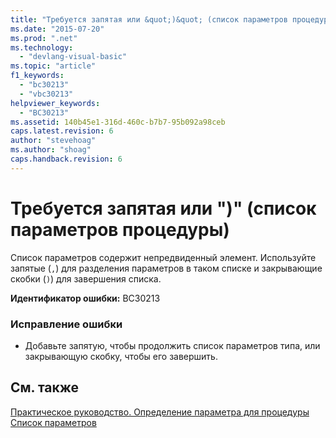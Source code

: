 ```yaml
---
title: "Требуется запятая или &quot;)&quot; (список параметров процедуры) | Microsoft Docs"
ms.date: "2015-07-20"
ms.prod: ".net"
ms.technology: 
  - "devlang-visual-basic"
ms.topic: "article"
f1_keywords: 
  - "bc30213"
  - "vbc30213"
helpviewer_keywords: 
  - "BC30213"
ms.assetid: 140b45e1-316d-460c-b7b7-95b092a98ceb
caps.latest.revision: 6
author: "stevehoag"
ms.author: "shoag"
caps.handback.revision: 6
---
```

# Требуется запятая или &quot;)&quot; (список параметров процедуры)
Список параметров содержит непредвиденный элемент. Используйте запятые \(`,`\) для разделения параметров в таком списке и закрывающие скобки \(`)`\) для завершения списка.  
  
 **Идентификатор ошибки:** BC30213  
  
### Исправление ошибки  
  
-   Добавьте запятую, чтобы продолжить список параметров типа, или закрывающую скобку, чтобы его завершить.  
  
## См. также  
 [Практическое руководство. Определение параметра для процедуры](../../visual-basic/programming-guide/language-features/procedures/how-to-define-a-parameter-for-a-procedure.md)   
 [Список параметров](../../visual-basic/language-reference/statements/parameter-list.md)